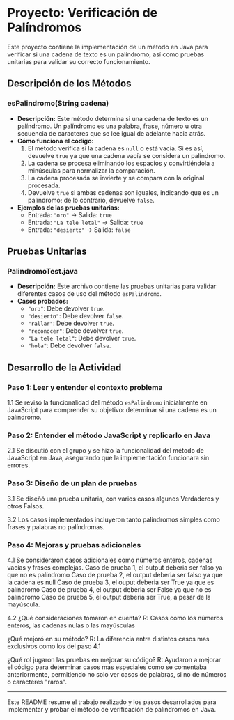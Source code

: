 # Proyecto: Verificación de Palíndromos

Este proyecto contiene la implementación de un método en Java para verificar si una cadena de texto es un palíndromo, así como pruebas unitarias para validar su correcto funcionamiento.

## Descripción de los Métodos

### esPalindromo(String cadena)
- **Descripción:** Este método determina si una cadena de texto es un palíndromo. Un palíndromo es una palabra, frase, número u otra secuencia de caracteres que se lee igual de adelante hacia atrás.
- **Cómo funciona el código:**
    1. El método verifica si la cadena es `null` o está vacía. Si es así, devuelve `true` ya que una cadena vacía se considera un palíndromo.
    2. La cadena se procesa eliminando los espacios y convirtiéndola a minúsculas para normalizar la comparación.
    3. La cadena procesada se invierte y se compara con la original procesada.
    4. Devuelve `true` si ambas cadenas son iguales, indicando que es un palíndromo; de lo contrario, devuelve `false`.
- **Ejemplos de las pruebas unitarias:**
    - Entrada: `"oro"` → Salida: `true`
    - Entrada: `"La tele letal"` → Salida: `true`
    - Entrada: `"desierto"` → Salida: `false`

## Pruebas Unitarias

### PalindromoTest.java
- **Descripción:** Este archivo contiene las pruebas unitarias para validar diferentes casos de uso del método `esPalindromo`.
- **Casos probados:**
    - `"oro"`: Debe devolver `true`.
    - `"desierto"`: Debe devolver `false`.
    - `"rallar"`: Debe devolver `true`.
    - `"reconocer"`: Debe devolver `true`.
    - `"La tele letal"`: Debe devolver `true`.
    - `"hola"`: Debe devolver `false`.

## Desarrollo de la Actividad

### Paso 1: Leer y entender el contexto problema
1.1 Se revisó la funcionalidad del método `esPalindromo` inicialmente en JavaScript para comprender su objetivo: determinar si una cadena es un palíndromo.

### Paso 2: Entender el método JavaScript y replicarlo en Java
2.1 Se discutió con el grupo y se hizo la funcionalidad del método de JavaScript en Java, asegurando que la implementación funcionara sin errores.

### Paso 3: Diseño de un plan de pruebas
3.1 Se diseñó una prueba unitaria, con varios casos algunos Verdaderos y otros Falsos.

3.2 Los casos implementados incluyeron tanto palíndromos simples como frases y palabras no palíndromas.

### Paso 4: Mejoras y pruebas adicionales
4.1 Se consideraron casos adicionales como números enteros, cadenas vacías y frases complejas.
Caso de prueba 1, el output deberia ser falso ya que no es palíndromo
Caso de prueba 2, el output deberia ser falso ya que la cadena es null
Caso de prueba 3, el ouput deberia ser True ya que es palíndromo
Caso de prueba 4, el output deberia ser False ya que no es palíndromo
Caso de prueba 5, el output deberia ser True, a pesar de la mayúscula.

4.2 
¿Qué consideraciones tomaron en cuenta?
R: Casos como los números enteros, las cadenas nulas o las mayúsculas

¿Qué mejoró en su método?
R: La diferencia entre distintos casos mas exclusivos como los del paso 4.1

¿Qué rol jugaron las pruebas en mejorar su código?
R: Ayudaron a mejorar el código para determinar casos mas especiales como se comentaba anteriormente, permitiendo no solo ver casos de palabras, si no de números o carácteres "raros".

---

Este README resume el trabajo realizado y los pasos desarrollados para implementar y probar el método de verificación de palíndromos en Java.
